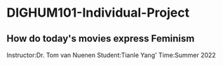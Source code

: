 # DIGHUM101-Individual-Project
## How do today's movies express Feminism
Instructor:Dr. Tom van Nuenen
Student:Tianle Yang'
Time:Summer 2022
